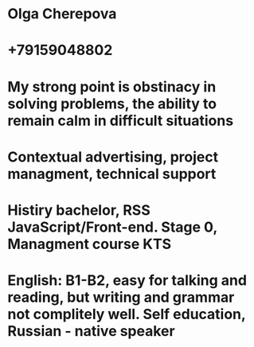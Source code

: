 # Olga Cherepova
# +79159048802
# My strong point is obstinacy in solving problems, the ability to remain calm in difficult situations
# Contextual advertising, project managment, technical support
# Histiry bachelor, RSS JavaScript/Front-end. Stage 0, Managment course KTS
# English: B1-B2, easy for talking and reading, but writing and grammar not complitely well. Self education, Russian - native speaker
